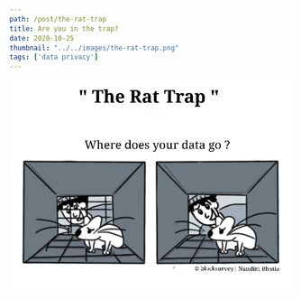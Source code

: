 ```yaml
---
path: /post/the-rat-trap
title: Are you in the trap?
date: 2020-10-25
thumbnail: "../../images/the-rat-trap.png"
tags: ['data privacy']
---
```


![The Rat Trap](../../images/the-rat-trap.png)
